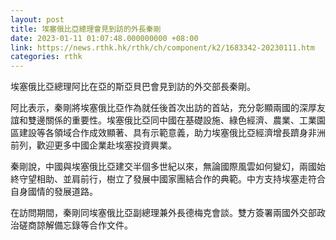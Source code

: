 ```yaml
---
layout: post
title: 埃塞俄比亞總理會見到訪的外長秦剛
date: 2023-01-11 01:07:48.000000000 +08:00
link: https://news.rthk.hk/rthk/ch/component/k2/1683342-20230111.htm
categories: rthk
---
```


埃塞俄比亞總理阿比在亞的斯亞貝巴會見到訪的外交部長秦剛。
 
阿比表示，秦剛將埃塞俄比亞作為就任後首次出訪的首站，充分彰顯兩國的深厚友誼和雙邊關係的重要性。埃塞俄比亞同中國在基礎設施、綠色經濟、農業、工業園區建設等各領域合作成效顯著、具有示範意義，助力埃塞俄比亞經濟增長躋身非洲前列，歡迎更多中國企業赴埃塞投資興業。 

秦剛說，中國與埃塞俄比亞建交半個多世紀以來，無論國際風雲如何變幻，兩國始終守望相助、並肩前行，樹立了發展中國家團結合作的典範。中方支持埃塞走符合自身國情的發展道路。

在訪問期間，秦剛同埃塞俄比亞副總理兼外長德梅克會談。雙方簽署兩國外交部政治磋商諒解備忘錄等合作文件。

